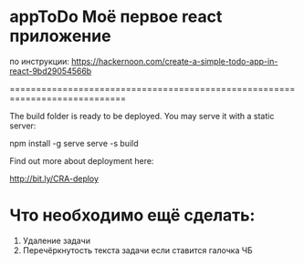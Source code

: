 # appToDo Моё первое react приложение
 по инструкции:
 https://hackernoon.com/create-a-simple-todo-app-in-react-9bd29054566b
 
 
 ============================================================================
 
 The build folder is ready to be deployed.
 You may serve it with a static server:
 
   npm install -g serve
   serve -s build
 
 Find out more about deployment here:
 
   http://bit.ly/CRA-deploy

Что необходимо ещё сделать:
 ============================================================================
1) Удаление задачи
2) Перечёркнутость текста задачи если ставится галочка ЧБ